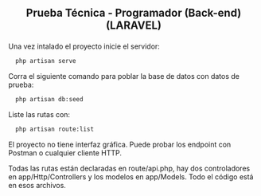 ## <p align="center">Prueba Técnica - Programador (Back-end) (LARAVEL)</p>


Una vez intalado el proyecto inicie el servidor:

```php
  php artisan serve
```

Corra el siguiente comando para poblar la base de datos con datos de prueba:

```bash
  php artisan db:seed
```

Liste las rutas con:

```bash
  php artisan route:list
```

El proyecto no tiene interfaz gráfica. Puede probar los endpoint con Postman o cualquier cliente HTTP.

Todas las rutas están declaradas en route/api.php, hay dos controladores en app/Http/Controllers y los modelos en app/Models. Todo el código está en esos archivos.
